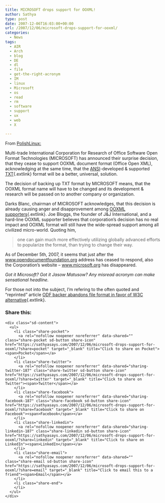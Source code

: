 ```yaml
---
title: MICROSOFT drops support for OOXML!
author: Sathya
type: post
date: 2007-12-06T16:03:00+00:00
url: /2007/12/06/microsoft-drops-support-for-ooxml/
categories:
  - News
tags:
  - AIR
  - Arch
  - blog
  - DE
  - dl
  - file
  - get-the-right-acronym
  - IM
  - linux
  - Microsoft
  - os
  - read
  - rm
  - software
  - support
  - ux
  - web
  - X

---
```

From [PolishLinux:][1]

Multi-trade International Corporation for Research of Office Software Open Format Technologies (MICROSOFT) has announced their surprise decision, that they cease to support OOXML document format (Office Open XML), acknowledging at the same time, that the [ANSI][2]-developed & supported [TXT][3]{.extlink} format will be a better, universal, solution.<span id="more-397"></span>

<p class="img-right">
  The decision of backing up TXT format by MICROSOFT means, that the OOXML format name will have to be changed and its development & research will be passed on to another company or organization.
</p>

Darks Blanc, chairman of MICROSOFT acknowledges, that this decision is already causing anger and disapprovement among [OOXML supporters][4]{.extlink}. Joe Bloggs, the founder of J&J International, and a hard-line OOXML supporter believes that corporation’s decision has no real impact and OOXML format will still have the wide-spread support among all civilized micro-world. Quoting him,

> one can gain much more effectively utilizing globally advanced efforts to popularize the format, than trying to change their way.

As of December 5th, 2007, it seems that just after the www.opendocumentfoundation.org address has ceased to respond, also the Corporation’s website &#8211; www.microsoft.org has disappeared.

_Got it Microsoft? Got it Jasow Matusow? Any misread acronym can make sensational headline._

For those not into the subject, I’m refering to the often quoted and “reprinted” article [ODF backer abandons file format in favor of W3C alternative][5]{.extlink}.

<div class="sharedaddy sd-sharing-enabled">
  <div class="robots-nocontent sd-block sd-social sd-social-icon-text sd-sharing">
    <h3 class="sd-title">
      Share this:
    </h3>
    
    <div class="sd-content">
      <ul>
        <li class="share-pocket">
          <a rel="nofollow noopener noreferrer" data-shared="" class="share-pocket sd-button share-icon" href="https://sathyasays.com/2007/12/06/microsoft-drops-support-for-ooxml/?share=pocket" target="_blank" title="Click to share on Pocket"><span>Pocket</span></a>
        </li>
        <li class="share-twitter">
          <a rel="nofollow noopener noreferrer" data-shared="sharing-twitter-187" class="share-twitter sd-button share-icon" href="https://sathyasays.com/2007/12/06/microsoft-drops-support-for-ooxml/?share=twitter" target="_blank" title="Click to share on Twitter"><span>Twitter</span></a>
        </li>
        <li class="share-facebook">
          <a rel="nofollow noopener noreferrer" data-shared="sharing-facebook-187" class="share-facebook sd-button share-icon" href="https://sathyasays.com/2007/12/06/microsoft-drops-support-for-ooxml/?share=facebook" target="_blank" title="Click to share on Facebook"><span>Facebook</span></a>
        </li>
        <li class="share-linkedin">
          <a rel="nofollow noopener noreferrer" data-shared="sharing-linkedin-187" class="share-linkedin sd-button share-icon" href="https://sathyasays.com/2007/12/06/microsoft-drops-support-for-ooxml/?share=linkedin" target="_blank" title="Click to share on LinkedIn"><span>LinkedIn</span></a>
        </li>
        <li class="share-email">
          <a rel="nofollow noopener noreferrer" data-shared="" class="share-email sd-button share-icon" href="https://sathyasays.com/2007/12/06/microsoft-drops-support-for-ooxml/?share=email" target="_blank" title="Click to email this to a friend"><span>Email</span></a>
        </li>
        <li class="share-end">
        </li>
      </ul>
    </div>
  </div>
</div>

 [1]: http://polishlinux.org/apps/openofficeorg/microsoft-drops-support-for-ooxml/
 [2]: http://polishlinux.org/en.wikipedia.org/wiki/ANSI
 [3]: http://en.wikipedia.org/wiki/TXT
 [4]: http://openxmldeveloper.org/
 [5]: http://www.computerworld.com/action/article.do?command=viewArticleBasic&articleId=9044723